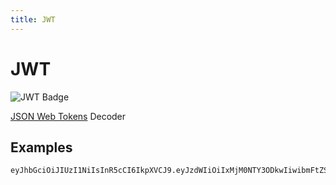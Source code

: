 ```yaml
---
title: JWT
---
```


# JWT

![JWT Badge](http://jwt.io/img/badge-compatible.svg)

[JSON Web Tokens](https://jwt.io/) Decoder

## Examples

<pre class="example">
<code>eyJhbGciOiJIUzI1NiIsInR5cCI6IkpXVCJ9.eyJzdWIiOiIxMjM0NTY3ODkwIiwibmFtZSI6IkpvaG4gRG9lIiwiaWF0IjoxNTE2MjM5MDIyfQ.gkHRA068x3WFRsN3gJbKBcLp3z8CfXbuBcW8J3lfLVs</code>
</pre>